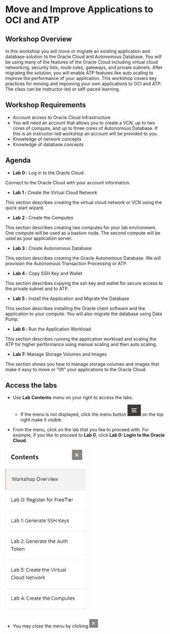 # Move and Improve Applications to OCI and ATP #

## Workshop Overview ##

In this workshop you will move or migrate an existing application and database solution to the Oracle Cloud and Autonomous Database.  You will be using many of the features of the Oracle Cloud including virtual cloud networking, security lists, route rules, gateways, and private subnets.  After migrating the solution, you will enable ATP features like auto scaling to improve the performance of your application.  This workshop covers key practices for moving and improving your own applications to OCI and ATP. The class can be instructor-led or self-paced learning.

## Workshop Requirements

- Account access to Oracle Cloud Infrastructure
- You will need an account that allows you to create a VCN, up to two cores of compute, and up to three cores of Autonomous Database.  If this is an instructor-led workshop an account will be provided to you.
- Knowledge of network concepts
- Knowledge of database concepts

## Agenda

- **Lab 0 :** Log in to the Oracle Cloud

Connect to the Oracle Cloud with your account information.

- **Lab 1 :** Create the Virtual Cloud Network

This section describes creating the virtual cloud network or VCN using the quick start wizard.

- **Lab 2 :** Create the Computes

This section describes creating two computes for your lab environment.  One compute will be used as a bastion node.  The second compute will be used as your application server.

- **Lab 3 :** Create Autonomous Database

This section describes creating the Oracle Autonomous Database.  We will provision the Autonomous Transaction Processing or ATP.

- **Lab 4 :** Copy SSH Key and Wallet

This section describes copying the ssh key and wallet for secure access to the private subnet and to ATP.

- **Lab 5 :** Install the Application and Migrate the Database

This section describes installing the Oracle client software and the application to your compute.  You will also migrate the database using Data Pump.

- **Lab 6 :** Run the Application Workload

This section describes running the application workload and scaling the ATP for higher performance using manual scaling and then auto scaling.

- **Lab 7:** Manage Storage Volumes and Images

This section shows you how to manage storage volumes and images that make it easy to move or "lift" your applications to the Oracle Cloud.

## Access the labs ##

- Use **Lab Contents** menu on your right to access the labs.
    - If the menu is not displayed, click the menu button ![](./images/menu-button.png) on the top right  make it visible.

- From the menu, click on the lab that you like to proceed with. For example, if you like to proceed to **Lab 0**, click **Lab 0: Login to the Oracle Cloud**.

<img src="./images/menu.PNG" style="zoom:67%;" />

- You may close the menu by clicking ![](./images/menu-close.png "")
